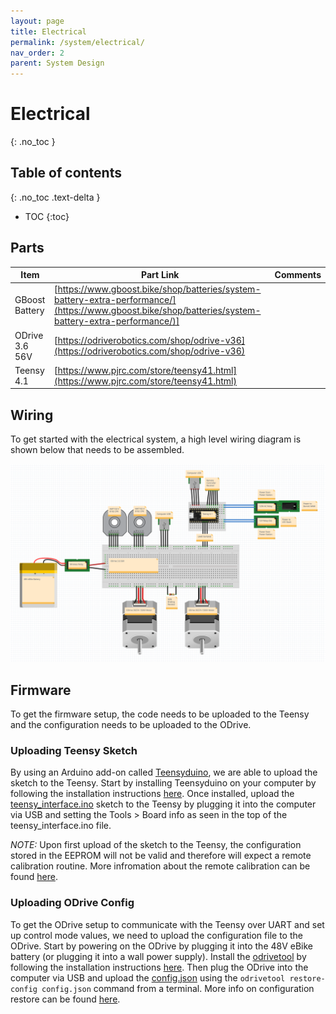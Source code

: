```yaml
---
layout: page
title: Electrical
permalink: /system/electrical/
nav_order: 2
parent: System Design
---
```

# Electrical
{: .no_toc }

## Table of contents
{: .no_toc .text-delta }
- TOC
{:toc}  

## Parts

| Item           | Part Link                                                                                                                                             | Comments |
| -------------- | ----------------------------------------------------------------------------------------------------------------------------------------------------- | -------- |
| GBoost Battery | [https://www.gboost.bike/shop/batteries/system-battery-extra-performance/](https://www.gboost.bike/shop/batteries/system-battery-extra-performance/)] |          |
| ODrive 3.6 56V | [https://odriverobotics.com/shop/odrive-v36](https://odriverobotics.com/shop/odrive-v36)                                                              |          |
| Teensy 4.1     | [https://www.pjrc.com/store/teensy41.html](https://www.pjrc.com/store/teensy41.html)                                                                  |          |

## Wiring

To get started with the electrical system, a high level wiring diagram is shown below that needs to be assembled. 

![Wiring Diagram](../../docs/assets/img/wiring.png)

## Firmware

To get the firmware setup, the code needs to be uploaded to the Teensy and the configuration needs to be uploaded to the ODrive. 

### Uploading Teensy Sketch

By using an Arduino add-on called [Teensyduino](https://www.pjrc.com/teensy/teensyduino.html), we are able to upload the sketch to the Teensy. Start by installing Teensyduino on your computer by following the installation instructions [here](https://www.pjrc.com/teensy/td_download.html). Once installed, upload the [teensy_interface.ino](https://github.com/CORE-Robotics-Lab/Wheelchair-Tennis-Robot/tree/main/firmware/teensy_interface) sketch to the Teensy by plugging it into the computer via USB and setting the Tools > Board info as seen in the top of the teensy_interface.ino file. 

*NOTE:* Upon first upload of the sketch to the Teensy, the configuration stored in the EEPROM will not be valid and therefore will expect a remote calibration routine. More infromation about the remote calibration can be found [here]().

### Uploading ODrive Config

To get the ODrive setup to communicate with the Teensy over UART and set up control mode values, we need to upload the configuration file to the ODrive. Start by powering on the ODrive by plugging it into the 48V eBike battery (or plugging it into a wall power supply). Install the [odrivetool](https://docs.odriverobotics.com/v/0.5.5/odrivetool.html) by following the installation instructions [here](https://docs.odriverobotics.com/v/0.5.5/getting-started.html#downloading-and-installing-odriveool). Then plug the ODrive into the computer via USB and upload the [config.json](https://github.com/CORE-Robotics-Lab/Wheelchair-Tennis-Robot/tree/main/firmware/odrive) using the `odrivetool restore-config config.json` command from a terminal. More info on configuration restore can be found [here](https://docs.odriverobotics.com/v/0.5.5/odrivetool.html#configuration-backup).

